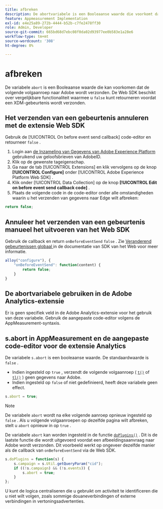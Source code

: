 ```yaml
---
title: afbreken
description: De abortvariabele is een Booleaanse waarde die voorkomt dat een hit wordt verzonden naar Adobe-servers voor gegevensverzameling.
feature: Appmeasurement Implementation
exl-id: e4e25a89-272b-4444-b52b-c7fe2478ff30
role: Admin, Developer
source-git-commit: 665bd68d7ebc08f0da02d93977ee0b583e1a28e6
workflow-type: tm+mt
source-wordcount: '308'
ht-degree: 0%

---
```


# afbreken

De variabele `abort` is een Booleaanse waarde die kan voorkomen dat de volgende volgaanroep naar Adobe wordt verzonden. De Web SDK beschikt over vergelijkbare functionaliteit waarmee u `false` kunt retourneren voordat een XDM-gebeurtenis wordt verzonden.

## Het verzenden van een gebeurtenis annuleren met de extensie Web SDK

Gebruik de [!UICONTROL On before event send callback] code-editor en retourneer `false` .

1. Login aan [ de Inzameling van Gegevens van Adobe Experience Platform ](https://experience.adobe.com/data-collection) gebruikend uw geloofsbrieven van AdobeID.
1. Klik op de gewenste tageigenschap.
1. Ga naar de tab [!UICONTROL Extensions] en klik vervolgens op de knop **[!UICONTROL Configure]** onder [!UICONTROL Adobe Experience Platform Web SDK] .
1. Klik onder [!UICONTROL Data Collection] op de knop **[!UICONTROL Edit on before event send callback code]** .
1. Plaats de volgende code in de code-editor onder alle omstandigheden waarin u het verzenden van gegevens naar Edge wilt afbreken:

```js
return false;
```

## Annuleer het verzenden van een gebeurtenis manueel het uitvoeren van het Web SDK

Gebruik de callback en return `onBeforeEventSend` `false` . Zie [ Veranderend gebeurtenissen globaal ](https://experienceleague.adobe.com/docs/experience-platform/edge/fundamentals/tracking-events.html?lang=nl-NL#modifying-events-globally) in de documentatie van SDK van het Web voor meer informatie.

```js
alloy("configure"), {
    "onBeforeEventSend": function(content) {
        return false;
    }
}
```

## De abortvariabele gebruiken in de Adobe Analytics-extensie

Er is geen specifiek veld in de Adobe Analytics-extensie voor het gebruik van deze variabele. Gebruik de aangepaste code-editor volgens de AppMeasurement-syntaxis.

## s.abort in AppMeasurement en de aangepaste code-editor voor de extensie Analytics

De variabele `s.abort` is een booleaanse waarde. De standaardwaarde is `false` .

* Indien ingesteld op `true` , verzendt de volgende volgaanroep ( [`t()`](../functions/t-method.md) of [`tl()`](../functions/tl-method.md) ) geen gegevens naar Adobe.
* Indien ingesteld op `false` of niet gedefinieerd, heeft deze variabele geen effect.

```js
s.abort = true;
```

>[!NOTE]
>
>De variabele `abort` wordt na elke volgende aanroep opnieuw ingesteld op `false` . Als u volgende volgaanroepen op dezelfde pagina wilt afbreken, stelt u `abort` opnieuw in op `true` .

De variabele `abort` kan worden ingesteld in de functie [`doPlugins()`](../functions/doplugins.md) . Dit is de laatste functie die wordt uitgevoerd voordat een afbeeldingsaanvraag naar Adobe wordt verzonden. Dit voorbeeld werkt op ongeveer dezelfde manier als de callback van `onBeforeEventSend` via de Web SDK.

```js
s.doPlugins = function(s) {
    s.campaign = s.Util.getQueryParam("cid");
    if ((!s.campaign) && (!s.events)) {
        s.abort = true;
    }
};
```

U kunt de logica centraliseren die u gebruikt om activiteit te identificeren die u niet wilt volgen, zoals sommige douaneverbindingen of externe verbindingen in vertoningsadvertenties.
